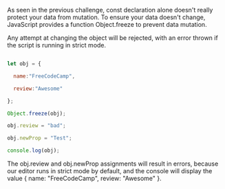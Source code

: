 As seen in the previous challenge, const declaration alone doesn't really protect your data from mutation. To ensure your data doesn't change, JavaScript provides a function Object.freeze to prevent data mutation.

Any attempt at changing the object will be rejected, with an error thrown if the script is running in strict mode.

```js

let obj = {

  name:"FreeCodeCamp",

  review:"Awesome"

};

Object.freeze(obj);

obj.review = "bad";

obj.newProp = "Test";

console.log(obj);

```

The obj.review and obj.newProp assignments will result in errors, because our editor runs in strict mode by default, and the console will display the value { name: "FreeCodeCamp", review: "Awesome" }.

